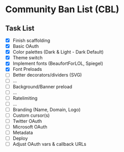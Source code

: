 # Community Ban List (CBL)

## Task List

- [x] Finish scaffolding
- [x] Basic OAuth
- [x] Color palettes (Dark & Light - Dark Default)
- [x] Theme switch
- [x] Implement fonts (BeaufortForLOL, Spiegel)
- [x] Font Preloads
- [ ] Better decorators/dividers (SVG)
- [ ] ...
- [ ] Background/Banner preload
- [ ] ...
- [ ] Ratelimiting
- [ ] ...
- [ ] Branding (Name, Domain, Logo)
- [ ] Custom cursor(s)
- [ ] Twitter OAuth
- [ ] Microsoft OAuth
- [ ] Metadata
- [ ] Deploy
- [ ] Adjust OAuth vars & callback URLs
